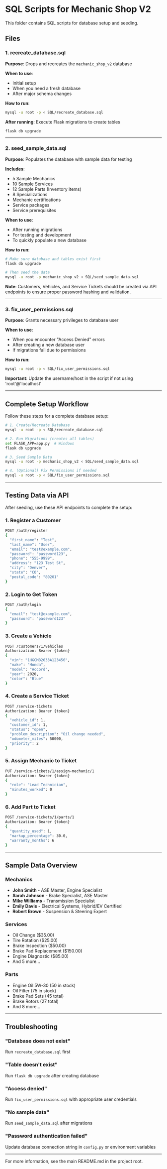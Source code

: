 # SQL Scripts for Mechanic Shop V2

This folder contains SQL scripts for database setup and seeding.

## Files

### 1. recreate_database.sql
**Purpose**: Drops and recreates the `mechanic_shop_v2` database

**When to use**: 
- Initial setup
- When you need a fresh database
- After major schema changes

**How to run**:
```bash
mysql -u root -p < SQL/recreate_database.sql
```

**After running**: Execute Flask migrations to create tables
```bash
flask db upgrade
```

---

### 2. seed_sample_data.sql
**Purpose**: Populates the database with sample data for testing

**Includes**:
- 5 Sample Mechanics
- 10 Sample Services
- 12 Sample Parts (Inventory items)
- 8 Specializations
- Mechanic certifications
- Service packages
- Service prerequisites

**When to use**:
- After running migrations
- For testing and development
- To quickly populate a new database

**How to run**:
```bash
# Make sure database and tables exist first
flask db upgrade

# Then seed the data
mysql -u root -p mechanic_shop_v2 < SQL/seed_sample_data.sql
```

**Note**: Customers, Vehicles, and Service Tickets should be created via API endpoints to ensure proper password hashing and validation.

---

### 3. fix_user_permissions.sql
**Purpose**: Grants necessary privileges to database user

**When to use**:
- When you encounter "Access Denied" errors
- After creating a new database user
- If migrations fail due to permissions

**How to run**:
```bash
mysql -u root -p < SQL/fix_user_permissions.sql
```

**Important**: Update the username/host in the script if not using 'root'@'localhost'

---

## Complete Setup Workflow

Follow these steps for a complete database setup:

```bash
# 1. Create/Recreate Database
mysql -u root -p < SQL/recreate_database.sql

# 2. Run Migrations (creates all tables)
set FLASK_APP=app.py  # Windows
flask db upgrade

# 3. Seed Sample Data
mysql -u root -p mechanic_shop_v2 < SQL/seed_sample_data.sql

# 4. (Optional) Fix Permissions if needed
mysql -u root -p < SQL/fix_user_permissions.sql
```

---

## Testing Data via API

After seeding, use these API endpoints to complete the setup:

### 1. Register a Customer
```bash
POST /auth/register
{
  "first_name": "Test",
  "last_name": "User",
  "email": "test@example.com",
  "password": "password123",
  "phone": "555-9999",
  "address": "123 Test St",
  "city": "Denver",
  "state": "CO",
  "postal_code": "80201"
}
```

### 2. Login to Get Token
```bash
POST /auth/login
{
  "email": "test@example.com",
  "password": "password123"
}
```

### 3. Create a Vehicle
```bash
POST /customers/1/vehicles
Authorization: Bearer {token}
{
  "vin": "1HGCM82633A123456",
  "make": "Honda",
  "model": "Accord",
  "year": 2020,
  "color": "Blue"
}
```

### 4. Create a Service Ticket
```bash
POST /service-tickets
Authorization: Bearer {token}
{
  "vehicle_id": 1,
  "customer_id": 1,
  "status": "open",
  "problem_description": "Oil change needed",
  "odometer_miles": 50000,
  "priority": 2
}
```

### 5. Assign Mechanic to Ticket
```bash
PUT /service-tickets/1/assign-mechanic/1
Authorization: Bearer {token}
{
  "role": "Lead Technician",
  "minutes_worked": 0
}
```

### 6. Add Part to Ticket
```bash
POST /service-tickets/1/parts/1
Authorization: Bearer {token}
{
  "quantity_used": 1,
  "markup_percentage": 30.0,
  "warranty_months": 6
}
```

---

## Sample Data Overview

### Mechanics
- **John Smith** - ASE Master, Engine Specialist
- **Sarah Johnson** - Brake Specialist, ASE Master
- **Mike Williams** - Transmission Specialist
- **Emily Davis** - Electrical Systems, Hybrid/EV Certified
- **Robert Brown** - Suspension & Steering Expert

### Services
- Oil Change ($35.00)
- Tire Rotation ($25.00)
- Brake Inspection ($50.00)
- Brake Pad Replacement ($150.00)
- Engine Diagnostic ($85.00)
- And 5 more...

### Parts
- Engine Oil 5W-30 (50 in stock)
- Oil Filter (75 in stock)
- Brake Pad Sets (45 total)
- Brake Rotors (27 total)
- And 8 more...

---

## Troubleshooting

### "Database does not exist"
Run `recreate_database.sql` first

### "Table doesn't exist"
Run `flask db upgrade` after creating database

### "Access denied"
Run `fix_user_permissions.sql` with appropriate user credentials

### "No sample data"
Run `seed_sample_data.sql` after migrations

### "Password authentication failed"
Update database connection string in `config.py` or environment variables

---

For more information, see the main README.md in the project root.
